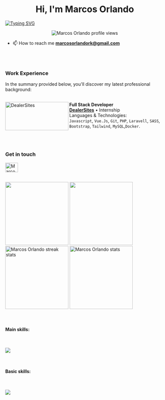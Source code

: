 <h1 align="center"> Hi, I'm Marcos Orlando</h1>

[![Typing
SVG](https://readme-typing-svg.demolab.com/?font=Fira+Code&weight=500&pause=1000&color=9745F5&center=true&vCenter=true&width=435&lines=FullStack+Developer;System+Analyst)](https://git.io/typing-svg)


<p align="center"> <img
        src="https://komarev.com/ghpvc/?username=mnwz&label=Profile+views&color=blueviolet&style=plastic"
        alt="Marcos Orlando profile views" /> </p>

- 📫 How to reach me **marcosorlandork@gmail.com**

<br />
<br />
<h3> Work Experience </h3>
In the summary provided below, you'll discover my latest professional background:
<br />
<br />

[<img align="left" height="90px" width="200px" alt="DealerSites"
    src="https://i.imgur.com/XLkMs3I.png" />](https://dealersites.com.br)

**Full Stack Developer** \
[**DealerSites**](https://dealersites.com.br) • Internship \
Languages & Technologies: \
`Javascript`, `Vue.Js`, `Git`, `PHP`, `Laravell`, `SASS`, `Bootstrap`, `Tailwind`, `MySQL`,`Docker`.

<br />
<br />

<p align="left">
    <h3> Get in touch </h3>
</p>


<a href="https://www.linkedin.com/in/marcosorlando/" target="_blank"><img align="center"
        src="https://raw.githubusercontent.com/rahuldkjain/github-profile-readme-generator/master/src/images/icons/Social/linked-in-alt.svg"
        alt="Marcos Orlando Linkedin" height="30" width="40" /></a>
<br />
<br />
<div align=´center´>
        <img height="200em"
        src="https://github-readme-stats.vercel.app/api?username=mnwz&show_icons=true&theme=midnight-purple&count_private=true)" />
        <img height="200em" src="https://github-readme-stats.vercel.app/api/top-langs/?username=mnwz&theme=midnight-purple"
        < />
        <img height="200rem" src="https://github-readme-streak-stats.herokuapp.com/?user=mnwz&theme=midnight-purple"
        alt="Marcos Orlando streak stats" />
        <img height="200rem"
        src="https://github-readme-stats.vercel.app/api/top-langs?username=mnwz&show_icons=true&locale=en&layout=donut&theme=midnight-purple"
        alt="Marcos Orlando stats" />

</div>

<br />
<br />


<h4>Main skills: </h4>
<br>

<p align="left">
    <a href="https://skillicons.dev">
        <img src="https://skillicons.dev/icons?i=html,css,js,react,tailwind,git,figma&theme=dark" />
    </a>
</p>
<br />


<h4>Basic skills:</h4>

<br>
<p align="left">
    <a href="https://skillicons.dev">
        <img
            src="https://skillicons.dev/icons?i=ts,vue,nodejs,php,laravel,mysql,sass,bootstrap,docker,firebase&theme=dark" />
    </a>
</p>



<br />

<div>
</div>
